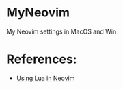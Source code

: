 # MyNeovim

My Neovim settings in MacOS and Win

# References:

- [ Using Lua in Neovim ](https://github.com/nanotee/nvim-lua-guide)
